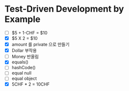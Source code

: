 # Test-Driven Development by Example

- [ ] $5 + 1-CHF = $10
- [x] $5 X 2 = $10
- [x] amount 를 private 으로 만들기 
- [x] Dollar 부작용
- [ ] Money 반올림
- [x] equals()
- [ ] hashCode()
- [ ] equal null
- [ ] equal object
- [x] 5CHF * 2 = 10CHF
